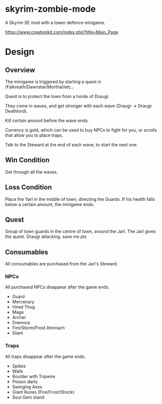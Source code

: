 # skyrim-zombie-mode
A Skyrim SE mod with a tower defence minigame.

https://www.creationkit.com/index.php?title=Main_Page

# Design

## Overview
The minigame is triggered by starting a quest in /Falkreath/Dawnstar/Morthal/etc...

Quest is to protect the town from a horde of Draugr.

They come in waves, and get stronger with each wave (Draugr -> Draugr Deathlord).

Kill certain amount before the wave ends.

Currency is gold, which can be used to buy NPCs to fight for you, or scrolls that allow you to place traps.

Talk to the Steward at the end of each wave, to start the next one.

## Win Condition
Get through all the waves.

## Loss Condition
Place the Yarl in the middle of town, directing the Guards. If his health falls below a certain amount, the minigame ends.

## Quest
Group of town guards in the centre of town, around the Jarl.
The Jarl gives the quest.
Draugr attacking.
save me pls

## Consumables
All consumables are purchased from the Jarl's Steward.

### NPCs
All purchased NPCs disappear after the game ends.
   
- Guard
- Mercenary
- Hired Thug
- Mage
- Archer
- Dremora
- Fire/Storm/Frost Atronach
- Giant

### Traps
All traps disappear after the game ends.
  
- Spikes
- Walls
- Boulder with Tripwire
- Poison darts
- Swinging Axes
- Giant Runes (Fire/Frost/Shock)
- Soul Gem stand
